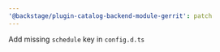 ```yaml
---
'@backstage/plugin-catalog-backend-module-gerrit': patch
---
```


Add missing `schedule` key in `config.d.ts`

